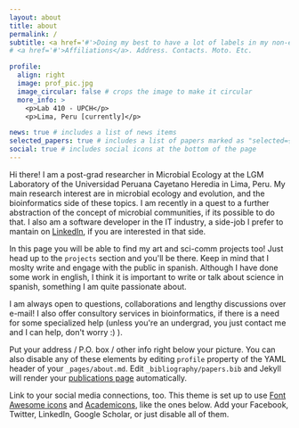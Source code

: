 ```yaml
---
layout: about
title: about
permalink: /
subtitle: <a href='#'>Doing my best to have a lot of labels in my non-existent Wikipedia page.</a>
# <a href='#'>Affiliations</a>. Address. Contacts. Moto. Etc.

profile:
  align: right
  image: prof_pic.jpg
  image_circular: false # crops the image to make it circular
  more_info: >
    <p>Lab 410 - UPCH</p>
    <p>Lima, Peru [currently]</p>

news: true # includes a list of news items
selected_papers: true # includes a list of papers marked as "selected={true}"
social: true # includes social icons at the bottom of the page
---
```


Hi there! I am a post-grad researcher in Microbial Ecology at the LGM Laboratory of the Universidad Peruana Cayetano Heredia in Lima, Peru. My main research interest are in microbial ecology and evolution, and the bioinformatics side of these topics. I am recently in a quest to a further abstraction of the concept of microbial communities, if its possible to do that. I also am a software developer in the IT industry, a side-job I prefer to mantain on [LinkedIn](https://www.linkedin.com/in/camila-castillo-vilcahuaman), if you are interested in that side.

In this page you will be able to find my art and sci-comm projects too! Just head up to the `projects` section and you'll be there. Keep in mind that I moslty write and engage with the public in spanish. Although I have done some work in english, I think it is important to write or talk about science in spanish, something I am quite passionate about.

I am always open to questions, collaborations and lengthy discussions over e-mail! I also offer consultory services in bioinformatics, if there is a need for some specialized help (unless you're an undergrad, you just contact me and I can help, don't worry :) ).

Put your address / P.O. box / other info right below your picture. You can also disable any of these elements by editing `profile` property of the YAML header of your `_pages/about.md`. Edit `_bibliography/papers.bib` and Jekyll will render your [publications page](/al-folio/publications/) automatically.

Link to your social media connections, too. This theme is set up to use [Font Awesome icons](https://fontawesome.com/) and [Academicons](https://jpswalsh.github.io/academicons/), like the ones below. Add your Facebook, Twitter, LinkedIn, Google Scholar, or just disable all of them.
